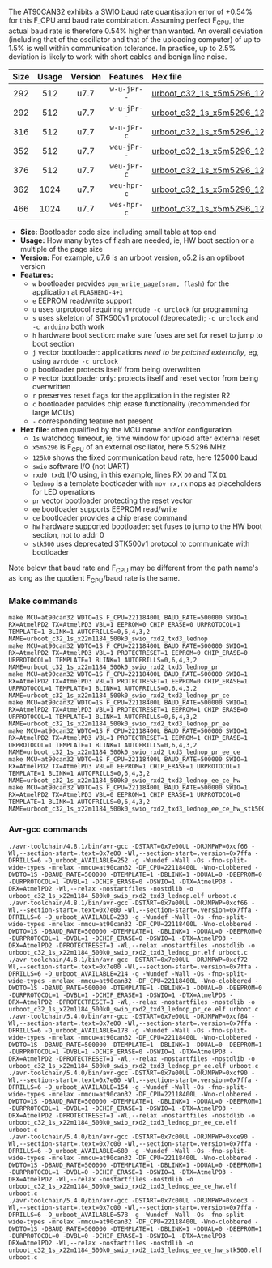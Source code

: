The AT90CAN32 exhibits a SWIO baud rate quantisation error of +0.54% for this F_CPU and baud rate combination. Assuming perfect F<sub>CPU</sub>, the actual baud rate is therefore 0.54% higher than wanted. An overall deviation (including that of the oscillator and that of the uploading computer) of up to 1.5% is well within communication tolerance. In practice, up to 2.5% deviation is likely to work with short cables and benign line noise.

|Size|Usage|Version|Features|Hex file|
|:-:|:-:|:-:|:-:|:--|
|292|512|u7.7|`w-u-jPr--`|[urboot_c32_1s_x5m5296_125k0_swio_rxd2_txd3_lednop.hex](https://raw.githubusercontent.com/stefanrueger/urboot.hex/main/mcus/at90can32/watchdog_1_s/external_oscillator_x/%2B5m529600_hz/%2B125k0_baud/uart1_rxd2_txd3/lednop/urboot_c32_1s_x5m5296_125k0_swio_rxd2_txd3_lednop.hex)|
|292|512|u7.7|`w-u-jPr--`|[urboot_c32_1s_x5m5296_125k0_swio_rxd2_txd3_lednop_pr.hex](https://raw.githubusercontent.com/stefanrueger/urboot.hex/main/mcus/at90can32/watchdog_1_s/external_oscillator_x/%2B5m529600_hz/%2B125k0_baud/uart1_rxd2_txd3/lednop/urboot_c32_1s_x5m5296_125k0_swio_rxd2_txd3_lednop_pr.hex)|
|316|512|u7.7|`w-u-jPr-c`|[urboot_c32_1s_x5m5296_125k0_swio_rxd2_txd3_lednop_pr_ce.hex](https://raw.githubusercontent.com/stefanrueger/urboot.hex/main/mcus/at90can32/watchdog_1_s/external_oscillator_x/%2B5m529600_hz/%2B125k0_baud/uart1_rxd2_txd3/lednop/urboot_c32_1s_x5m5296_125k0_swio_rxd2_txd3_lednop_pr_ce.hex)|
|352|512|u7.7|`weu-jPr--`|[urboot_c32_1s_x5m5296_125k0_swio_rxd2_txd3_lednop_pr_ee.hex](https://raw.githubusercontent.com/stefanrueger/urboot.hex/main/mcus/at90can32/watchdog_1_s/external_oscillator_x/%2B5m529600_hz/%2B125k0_baud/uart1_rxd2_txd3/lednop/urboot_c32_1s_x5m5296_125k0_swio_rxd2_txd3_lednop_pr_ee.hex)|
|376|512|u7.7|`weu-jPr-c`|[urboot_c32_1s_x5m5296_125k0_swio_rxd2_txd3_lednop_pr_ee_ce.hex](https://raw.githubusercontent.com/stefanrueger/urboot.hex/main/mcus/at90can32/watchdog_1_s/external_oscillator_x/%2B5m529600_hz/%2B125k0_baud/uart1_rxd2_txd3/lednop/urboot_c32_1s_x5m5296_125k0_swio_rxd2_txd3_lednop_pr_ee_ce.hex)|
|362|1024|u7.7|`weu-hpr-c`|[urboot_c32_1s_x5m5296_125k0_swio_rxd2_txd3_lednop_ee_ce_hw.hex](https://raw.githubusercontent.com/stefanrueger/urboot.hex/main/mcus/at90can32/watchdog_1_s/external_oscillator_x/%2B5m529600_hz/%2B125k0_baud/uart1_rxd2_txd3/lednop/urboot_c32_1s_x5m5296_125k0_swio_rxd2_txd3_lednop_ee_ce_hw.hex)|
|466|1024|u7.7|`wes-hpr-c`|[urboot_c32_1s_x5m5296_125k0_swio_rxd2_txd3_lednop_ee_ce_hw_stk500.hex](https://raw.githubusercontent.com/stefanrueger/urboot.hex/main/mcus/at90can32/watchdog_1_s/external_oscillator_x/%2B5m529600_hz/%2B125k0_baud/uart1_rxd2_txd3/lednop/urboot_c32_1s_x5m5296_125k0_swio_rxd2_txd3_lednop_ee_ce_hw_stk500.hex)|

- **Size:** Bootloader code size including small table at top end
- **Usage:** How many bytes of flash are needed, ie, HW boot section or a multiple of the page size
- **Version:** For example, u7.6 is an urboot version, o5.2 is an optiboot version
- **Features:**
  + `w` bootloader provides `pgm_write_page(sram, flash)` for the application at `FLASHEND-4+1`
  + `e` EEPROM read/write support
  + `u` uses urprotocol requiring `avrdude -c urclock` for programming
  + `s` uses skeleton of STK500v1 protocol (deprecated); `-c urclock` and `-c arduino` both work
  + `h` hardware boot section: make sure fuses are set for reset to jump to boot section
  + `j` vector bootloader: applications *need to be patched externally*, eg, using `avrdude -c urclock`
  + `p` bootloader protects itself from being overwritten
  + `P` vector bootloader only: protects itself and reset vector from being overwritten
  + `r` preserves reset flags for the application in the register R2
  + `c` bootloader provides chip erase functionality (recommended for large MCUs)
  + `-` corresponding feature not present
- **Hex file:** often qualified by the MCU name and/or configuration
  + `1s` watchdog timeout, ie, time window for upload after external reset
  + `x5m5296` is F<sub>CPU</sub> of an external oscillator, here 5.5296 MHz
  + `125k0` shows the fixed communication baud rate, here 125000 baud
  + `swio` software I/O (not UART)
  + `rxd0 txd1` I/O using, in this example, lines RX `D0` and TX `D1`
  + `lednop` is a template bootloader with `mov rx,rx` nops as placeholders for LED operations
  + `pr` vector bootloader protecting the reset vector
  + `ee` bootloader supports EEPROM read/write
  + `ce` bootloader provides a chip erase command
  + `hw` hardware supported bootloader: set fuses to jump to the HW boot section, not to addr 0
  + `stk500` uses deprecated STK500v1 protocol to communicate with bootloader


Note below that baud rate and F<sub>CPU</sub> may be different from the path name's as long as the quotient F<sub>CPU</sub>/baud rate is the same.

### Make commands
```
make MCU=at90can32 WDTO=1S F_CPU=22118400L BAUD_RATE=500000 SWIO=1 RX=AtmelPD2 TX=AtmelPD3 VBL=1 EEPROM=0 CHIP_ERASE=0 URPROTOCOL=1 TEMPLATE=1 BLINK=1 AUTOFRILLS=0,6,4,3,2 NAME=urboot_c32_1s_x22m1184_500k0_swio_rxd2_txd3_lednop
make MCU=at90can32 WDTO=1S F_CPU=22118400L BAUD_RATE=500000 SWIO=1 RX=AtmelPD2 TX=AtmelPD3 VBL=1 PROTECTRESET=1 EEPROM=0 CHIP_ERASE=0 URPROTOCOL=1 TEMPLATE=1 BLINK=1 AUTOFRILLS=0,6,4,3,2 NAME=urboot_c32_1s_x22m1184_500k0_swio_rxd2_txd3_lednop_pr
make MCU=at90can32 WDTO=1S F_CPU=22118400L BAUD_RATE=500000 SWIO=1 RX=AtmelPD2 TX=AtmelPD3 VBL=1 PROTECTRESET=1 EEPROM=0 CHIP_ERASE=1 URPROTOCOL=1 TEMPLATE=1 BLINK=1 AUTOFRILLS=0,6,4,3,2 NAME=urboot_c32_1s_x22m1184_500k0_swio_rxd2_txd3_lednop_pr_ce
make MCU=at90can32 WDTO=1S F_CPU=22118400L BAUD_RATE=500000 SWIO=1 RX=AtmelPD2 TX=AtmelPD3 VBL=1 PROTECTRESET=1 EEPROM=1 CHIP_ERASE=0 URPROTOCOL=1 TEMPLATE=1 BLINK=1 AUTOFRILLS=0,6,4,3,2 NAME=urboot_c32_1s_x22m1184_500k0_swio_rxd2_txd3_lednop_pr_ee
make MCU=at90can32 WDTO=1S F_CPU=22118400L BAUD_RATE=500000 SWIO=1 RX=AtmelPD2 TX=AtmelPD3 VBL=1 PROTECTRESET=1 EEPROM=1 CHIP_ERASE=1 URPROTOCOL=1 TEMPLATE=1 BLINK=1 AUTOFRILLS=0,6,4,3,2 NAME=urboot_c32_1s_x22m1184_500k0_swio_rxd2_txd3_lednop_pr_ee_ce
make MCU=at90can32 WDTO=1S F_CPU=22118400L BAUD_RATE=500000 SWIO=1 RX=AtmelPD2 TX=AtmelPD3 VBL=0 EEPROM=1 CHIP_ERASE=1 URPROTOCOL=1 TEMPLATE=1 BLINK=1 AUTOFRILLS=0,6,4,3,2 NAME=urboot_c32_1s_x22m1184_500k0_swio_rxd2_txd3_lednop_ee_ce_hw
make MCU=at90can32 WDTO=1S F_CPU=22118400L BAUD_RATE=500000 SWIO=1 RX=AtmelPD2 TX=AtmelPD3 VBL=0 EEPROM=1 CHIP_ERASE=1 URPROTOCOL=0 TEMPLATE=1 BLINK=1 AUTOFRILLS=0,6,4,3,2 NAME=urboot_c32_1s_x22m1184_500k0_swio_rxd2_txd3_lednop_ee_ce_hw_stk500
```

### Avr-gcc commands
```
./avr-toolchain/4.8.1/bin/avr-gcc -DSTART=0x7e00UL -DRJMPWP=0xcf66 -Wl,--section-start=.text=0x7e00 -Wl,--section-start=.version=0x7ffa -DFRILLS=6 -D_urboot_AVAILABLE=252 -g -Wundef -Wall -Os -fno-split-wide-types -mrelax -mmcu=at90can32 -DF_CPU=22118400L -Wno-clobbered -DWDTO=1S -DBAUD_RATE=500000 -DTEMPLATE=1 -DBLINK=1 -DDUAL=0 -DEEPROM=0 -DURPROTOCOL=1 -DVBL=1 -DCHIP_ERASE=0 -DSWIO=1 -DTX=AtmelPD3 -DRX=AtmelPD2 -Wl,--relax -nostartfiles -nostdlib -o urboot_c32_1s_x22m1184_500k0_swio_rxd2_txd3_lednop.elf urboot.c
./avr-toolchain/4.8.1/bin/avr-gcc -DSTART=0x7e00UL -DRJMPWP=0xcf66 -Wl,--section-start=.text=0x7e00 -Wl,--section-start=.version=0x7ffa -DFRILLS=6 -D_urboot_AVAILABLE=238 -g -Wundef -Wall -Os -fno-split-wide-types -mrelax -mmcu=at90can32 -DF_CPU=22118400L -Wno-clobbered -DWDTO=1S -DBAUD_RATE=500000 -DTEMPLATE=1 -DBLINK=1 -DDUAL=0 -DEEPROM=0 -DURPROTOCOL=1 -DVBL=1 -DCHIP_ERASE=0 -DSWIO=1 -DTX=AtmelPD3 -DRX=AtmelPD2 -DPROTECTRESET=1 -Wl,--relax -nostartfiles -nostdlib -o urboot_c32_1s_x22m1184_500k0_swio_rxd2_txd3_lednop_pr.elf urboot.c
./avr-toolchain/4.8.1/bin/avr-gcc -DSTART=0x7e00UL -DRJMPWP=0xcf72 -Wl,--section-start=.text=0x7e00 -Wl,--section-start=.version=0x7ffa -DFRILLS=6 -D_urboot_AVAILABLE=214 -g -Wundef -Wall -Os -fno-split-wide-types -mrelax -mmcu=at90can32 -DF_CPU=22118400L -Wno-clobbered -DWDTO=1S -DBAUD_RATE=500000 -DTEMPLATE=1 -DBLINK=1 -DDUAL=0 -DEEPROM=0 -DURPROTOCOL=1 -DVBL=1 -DCHIP_ERASE=1 -DSWIO=1 -DTX=AtmelPD3 -DRX=AtmelPD2 -DPROTECTRESET=1 -Wl,--relax -nostartfiles -nostdlib -o urboot_c32_1s_x22m1184_500k0_swio_rxd2_txd3_lednop_pr_ce.elf urboot.c
./avr-toolchain/5.4.0/bin/avr-gcc -DSTART=0x7e00UL -DRJMPWP=0xcf84 -Wl,--section-start=.text=0x7e00 -Wl,--section-start=.version=0x7ffa -DFRILLS=6 -D_urboot_AVAILABLE=178 -g -Wundef -Wall -Os -fno-split-wide-types -mrelax -mmcu=at90can32 -DF_CPU=22118400L -Wno-clobbered -DWDTO=1S -DBAUD_RATE=500000 -DTEMPLATE=1 -DBLINK=1 -DDUAL=0 -DEEPROM=1 -DURPROTOCOL=1 -DVBL=1 -DCHIP_ERASE=0 -DSWIO=1 -DTX=AtmelPD3 -DRX=AtmelPD2 -DPROTECTRESET=1 -Wl,--relax -nostartfiles -nostdlib -o urboot_c32_1s_x22m1184_500k0_swio_rxd2_txd3_lednop_pr_ee.elf urboot.c
./avr-toolchain/5.4.0/bin/avr-gcc -DSTART=0x7e00UL -DRJMPWP=0xcf90 -Wl,--section-start=.text=0x7e00 -Wl,--section-start=.version=0x7ffa -DFRILLS=6 -D_urboot_AVAILABLE=154 -g -Wundef -Wall -Os -fno-split-wide-types -mrelax -mmcu=at90can32 -DF_CPU=22118400L -Wno-clobbered -DWDTO=1S -DBAUD_RATE=500000 -DTEMPLATE=1 -DBLINK=1 -DDUAL=0 -DEEPROM=1 -DURPROTOCOL=1 -DVBL=1 -DCHIP_ERASE=1 -DSWIO=1 -DTX=AtmelPD3 -DRX=AtmelPD2 -DPROTECTRESET=1 -Wl,--relax -nostartfiles -nostdlib -o urboot_c32_1s_x22m1184_500k0_swio_rxd2_txd3_lednop_pr_ee_ce.elf urboot.c
./avr-toolchain/5.4.0/bin/avr-gcc -DSTART=0x7c00UL -DRJMPWP=0xce90 -Wl,--section-start=.text=0x7c00 -Wl,--section-start=.version=0x7ffa -DFRILLS=6 -D_urboot_AVAILABLE=680 -g -Wundef -Wall -Os -fno-split-wide-types -mrelax -mmcu=at90can32 -DF_CPU=22118400L -Wno-clobbered -DWDTO=1S -DBAUD_RATE=500000 -DTEMPLATE=1 -DBLINK=1 -DDUAL=0 -DEEPROM=1 -DURPROTOCOL=1 -DVBL=0 -DCHIP_ERASE=1 -DSWIO=1 -DTX=AtmelPD3 -DRX=AtmelPD2 -Wl,--relax -nostartfiles -nostdlib -o urboot_c32_1s_x22m1184_500k0_swio_rxd2_txd3_lednop_ee_ce_hw.elf urboot.c
./avr-toolchain/5.4.0/bin/avr-gcc -DSTART=0x7c00UL -DRJMPWP=0xcec3 -Wl,--section-start=.text=0x7c00 -Wl,--section-start=.version=0x7ffa -DFRILLS=6 -D_urboot_AVAILABLE=578 -g -Wundef -Wall -Os -fno-split-wide-types -mrelax -mmcu=at90can32 -DF_CPU=22118400L -Wno-clobbered -DWDTO=1S -DBAUD_RATE=500000 -DTEMPLATE=1 -DBLINK=1 -DDUAL=0 -DEEPROM=1 -DURPROTOCOL=0 -DVBL=0 -DCHIP_ERASE=1 -DSWIO=1 -DTX=AtmelPD3 -DRX=AtmelPD2 -Wl,--relax -nostartfiles -nostdlib -o urboot_c32_1s_x22m1184_500k0_swio_rxd2_txd3_lednop_ee_ce_hw_stk500.elf urboot.c
```

